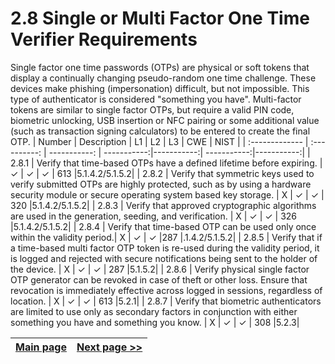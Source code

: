 # 2.8 Single or Multi Factor One Time Verifier Requirements

Single factor one time passwords (OTPs) are physical or soft tokens that display a continually changing pseudo-random one time challenge. These devices make phishing (impersonation) difficult, but not impossible. This type of authenticator is considered "something you have". Multi-factor tokens are similar to single factor OTPs, but require a valid PIN code, biometric unlocking, USB insertion or NFC pairing or some additional value (such as transaction signing calculators) to be entered to create the final OTP.
| Number       | Description     | L1    		| L2         | L3 		   | CWE		| NIST		 |
| :------------- | :----------: | -----------: | -----------:|-----------:| -----------:|-----------:|
| 2.8.1 | Verify that time-based OTPs have a defined lifetime before expiring. | ✓	 | ✓   | ✓   | 613 |5.1.4.2/5.1.5.2|
| 2.8.2 | Verify that symmetric keys used to verify submitted OTPs are highly protected, such as by using a hardware security module or secure operating system based key storage. | X 	 | ✓   | ✓   | 320 |5.1.4.2/5.1.5.2|
| 2.8.3 | Verify that approved cryptographic algorithms are used in the generation, seeding, and verification. | X	 | ✓   | ✓   | 326 |5.1.4.2/5.1.5.2|
| 2.8.4 | Verify that time-based OTP can be used only once within the validity period.| X 	 | ✓   | ✓   |287 |.1.4.2/5.1.5.2|
| 2.8.5 | Verify that if a time-based multi factor OTP token is re-used during the validity period, it is logged and rejected with secure notifications being sent to the holder of the device. | X  | ✓   | ✓   | 287 |5.1.5.2|
| 2.8.6 | Verify physical single factor OTP generator can be revoked in case of theft or other loss. Ensure that revocation is immediately effective across logged in sessions, regardless of location.  | X	 | ✓   | ✓   | 613 |5.2.1|
| 2.8.7 | Verify that biometric authenticators are limited to use only as secondary factors in conjunction with either something you have and something you know. | X	 | ✓   | ✓   | 308 |5.2.3|


[Main page](../README.md) | [Next page >>](2.%20Define%20the%20role.md)
| --- | --- |

